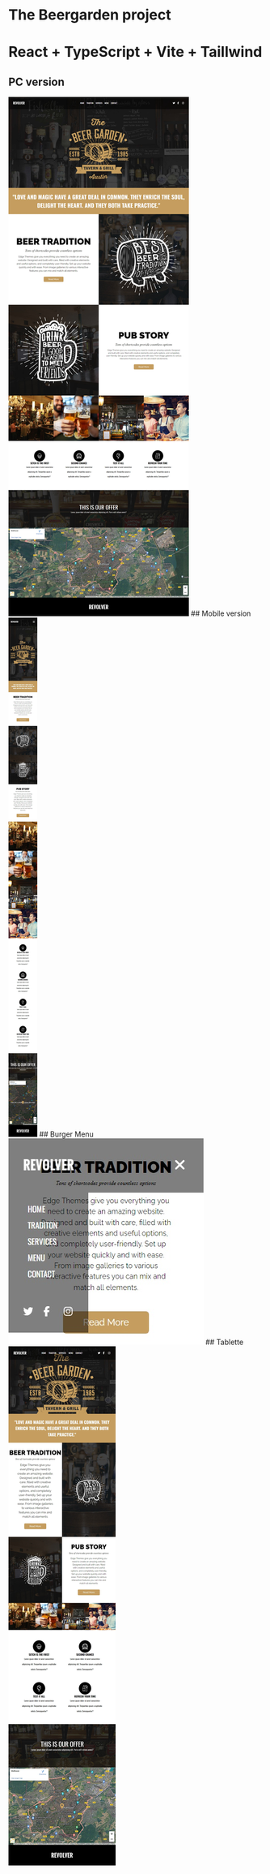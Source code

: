 # The Beergarden project

# React + TypeScript + Vite + Taillwind

## PC version
<img src="public/screen-1.jpg"/>
## Mobile version
<img src="public/screen-2.jpg"/>
## Burger Menu
<img src="public/screen-3.jpg"/>
## Tablette
<img src="public/screen-4.jpg"/>



